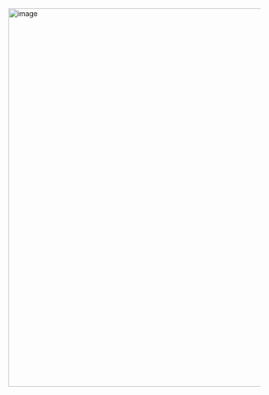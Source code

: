 <img width="756" alt="image" src="https://github.com/kzb0125/Assignment2_func_Payment/assets/156627859/944f787f-a112-4d09-88bb-08ff8afb6e64">
